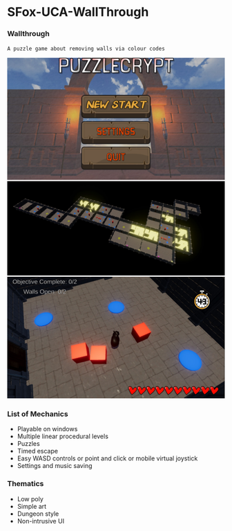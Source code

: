# SFox-UCA-WallThrough
### Wallthrough
```
A puzzle game about removing walls via colour codes
```
![alt text](<Screenshots/GameScreenshotMenu_3.jpg>)
![alt text](<Screenshots/GameScreenshot_1.jpg>)
![alt text](<Screenshots/GameScreenshot_2.jpg>)

### List of Mechanics

- Playable on windows
- Multiple linear procedural levels
- Puzzles
- Timed escape
- Easy WASD controls or point and click or mobile virtual joystick
- Settings and music saving


### Thematics
- Low poly
- Simple art
- Dungeon style
- Non-intrusive UI
